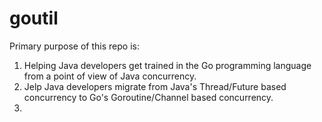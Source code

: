 # goutil

Primary purpose of this repo is:
1. Helping Java developers get trained in the Go programming language from a point of view of Java concurrency.
1. Jelp Java developers migrate from Java's Thread/Future based concurrency to Go's Goroutine/Channel based concurrency.
1.
